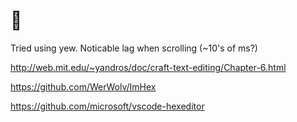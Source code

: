 # 🤔

Tried using yew. Noticable lag when scrolling (~10's of ms?)

<http://web.mit.edu/~yandros/doc/craft-text-editing/Chapter-6.html>

<https://github.com/WerWolv/ImHex>

<https://github.com/microsoft/vscode-hexeditor>
